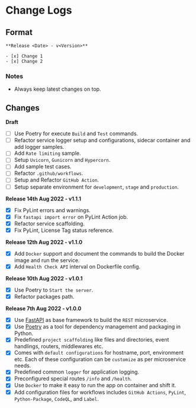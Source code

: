 # Change Logs

## Format

```
**Release <Date> - v<Version>**

- [x] Change 1
- [x] Change 2
```

### Notes

* Always keep latest changes on top.

## Changes

**Draft**

- [ ] Use Poetry for execute `Build` and `Test` commands.
- [ ] Refactor service logger setup and configurations, sidecar container and add logger samples.
- [ ] Add `Rate limiting` sample.
- [ ] Setup `Uvicorn`, `Gunicorn` and `Hypercorn`.
- [ ] Add sample test cases.
- [ ] Refactor `.github/workflows`.
- [ ] Setup and Refactor `GitHub Action`.
- [ ] Setup separate environment for `development`, `stage` and `production`.

**Release 14th Aug 2022 - v1.1.1**

- [x] Fix PyLint errors and warnings.
- [x] Fix `fastapi import error` on PyLint Action job.
- [x] Refactor service scaffolding.
- [x] Fix PyLint, License Tag status reference.

**Release 12th Aug 2022 - v1.1.0**

- [x] Add `Docker` support and document the commands to build the Docker image and run the service.
- [x] Add `Health Check API` interval on Dockerfile config.

**Release 10th Aug 2022 - v1.0.1**

- [x] Use Poetry to `Start the server`.
- [x] Refactor packages path.

**Release 7th Aug 2022 - v1.0.0**

- [x] Use [FastAPI](https://fastapi.tiangolo.com/) as base framework to build the `REST` microservice.
- [x] Use [Poetry](https://python-poetry.org/docs/) as a tool for dependency management and packaging in Python.
- [x] Predefined `project scaffolding` like files and directories, event handlings, routers, middlewares etc.
- [x] Comes with `default configurations` for hostname, port, environment etc. Each of these configuration can be `customize` as per microservice needs.
- [x] Predefined common `logger` for application logging.
- [x] Preconfigured special routes `/info` and `/health`.
- [x] Use `Docker` to make it easy to run the app on container and shift it.
- [x] Add configuration files for workflows includes `GitHub Actions`, `PyLint`, `Python-Package`, `CodeQL`, and `Label`.
